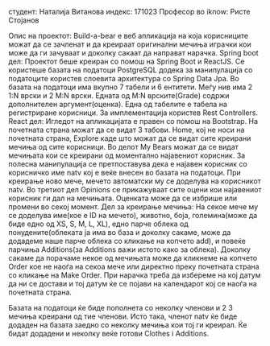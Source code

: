 студент: Наталија Витанова
индекс: 171023
Професор во iknow: Ристе Стојанов



Опис на проектот: Build-a-bear е веб апликација на која корисниците можат да се зачленат и да креираат оригинални мечиња играчки кои може да ги зачуваат и доколку сакаат да направат нарачка.
Spring boot дел:
Проектот беше креиран со помош на Spring Boot и ReactJS. Се користеше базата на податоци PostgreSQL додека за манипулација со податоците користев слоевита архитектура со Spring Data Jpa.
Во базата на податоци има вкупно 7 табели и 6 ентитети. Меѓу нив има 2 1:N врски и 2 M:N врски. Едната од M:N врските(Grade) содржи дополнителен аргумент(оценка). Една од табелите е табела на регистриране корисници. За имплементација користев Rest Controllers.
React дел:
Игледот на апликацијата е правен со помош на Bootstrap. На почетната страна можат да се видат 3 табови. Home, кој не носи на почетната страна, Explore каде што можат да се видат сите креирани мечиња од сите корисници. Во делот My Bears можат да се видат мечињата кои се креирани од моментално најавениот корисник. За полесна манипулација се претпоставува дека е најавен корисник со корисничко име natv кој е веќе внесен во базата на податоци. При креирање ново мече, мечето автоматски му се доделува на корисникот natv. Во третиот дел Opinions се прикажуваат сите оцени кои најавениот корисник ги дал на мечињата. Оценката може да се избрише или промени во секој момент.
Дел за креирање мечиња:
На секое мече му се доделува име(кое е ID на мечето), животно, боја, големина(може да биде едно од XS, S, M, L, XL), едно парче облека од понудените(облеката ја има во база и доколку сакаме, може да додадеме наше парче облека со кликање на копчето add), и повеќе парчиња Additions(за Additions важи истото како за облека). Доколку сакаме да порачаме некое од мечињата може да кликнеме на копчето Order кое не наоѓа на секоа мече или директно преку почетната страна со кликање на Make Order. При нарачка треба да избереме на кој датум да ни се достави и тој датум ќе се појави на календарот кој се наоѓа на почетната страна.

Базата на податоци ќе биде пополнета со неколку членови и 2 3 мечиња креирани од тие членови. Исто така, членот natv ќе биде додаден на базата заедно со неколку мечиња кои тој ги креирал. Ќе бидат додадени и неколку веќе готови Clothes i Additions.